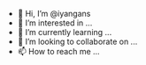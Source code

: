 - 👋 Hi, I’m @iyangans
- 👀 I’m interested in ...
- 🌱 I’m currently learning ...
- 💞️ I’m looking to collaborate on ...
- 📫 How to reach me ...

<!---
iyangans/iyangans is a ✨ special ✨ repository because its `README.md` (this file) appears on your GitHub profile.
You can click the Preview link to take a look at your changes.
--->
